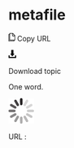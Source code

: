 # metafile

![Copy URL](media/metafile/Copy.png)
Copy URL

![Download](media/metafile/Download.png)

Download topic

One word.

![In progress](media/metafile/activity-large.gif)

URL :

